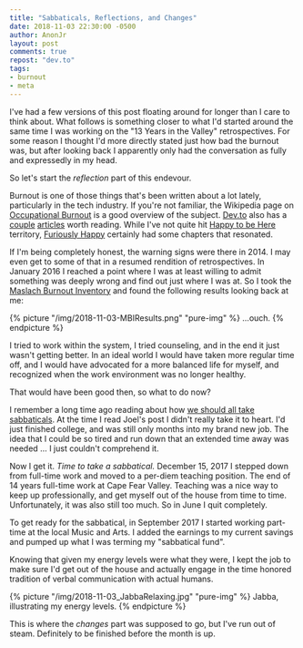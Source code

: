 ```yaml
---
title: "Sabbaticals, Reflections, and Changes"
date: 2018-11-03 22:30:00 -0500
author: AnonJr
layout: post
comments: true
repost: "dev.to"
tags:
- burnout
- meta
---
```


I've had a few versions of this post floating around for longer than I care to think about. What follows is something closer to what I'd started around the same time I was working on the "13 Years in the Valley" retrospectives. For some reason I thought I'd more directly stated just how bad the burnout was, but after looking back I apparently only had the conversation as fully and expressedly in my head.

So let's start the *reflection* part of this endevour.
<!--more-->
Burnout is one of those things that's been written about a lot lately, particularly in the tech industry. If you're not familiar, the Wikipedia page on [Occupational Burnout][7] is a good overview of the subject. [Dev.to](https://dev.to) also has a [couple][5] [articles][4] worth reading. While I've not quite hit [Happy to be Here][2] territory, [Furiously Happy][3] certainly had some chapters that resonated.

If I'm being completely honest, the warning signs were there in 2014. I may even get to some of that in a resumed rendition of retrospectives. In January 2016 I reached a point where I was at least willing to admit something was deeply wrong and find out just where I was at. So I took the [Maslach Burnout Inventory][6] and found the following results looking back at me:

{% picture "/img/2018-11-03-MBIResults.png" "pure-img" %}
&hellip;ouch.
{% endpicture %}

I tried to work within the system, I tried counseling, and in the end it just wasn't getting better. In an ideal world I would have taken more regular time off, and I would have advocated for a more balanced life for myself, and recognized when the work environment was no longer healthy.

That would have been good then, so what to do now?

I remember a long time ago reading about how [we should all take sabbaticals][1]. At the time I read Joel's post I didn't really take it to heart. I'd just finished college, and was still only months into my brand new job. The idea that I could be so tired and run down that an extended time away was needed &hellip; I just couldn't comprehend it.

Now I get it. *Time to take a sabbatical.* December 15, 2017 I stepped down from full-time work and moved to a per-diem teaching position. The end of 14 years full-time work at Cape Fear Valley. Teaching was a nice way to keep up professionally, and get myself out of the house from time to time. Unfortunately, it was also still too much. So in June I quit completely.

To get ready for the sabbatical, in September 2017 I started working part-time at the local Music and Arts. I added the earnings to my current savings and pumped up what I was terming my "sabbatical fund".

Knowing that given my energy levels were what they were, I kept the job to make sure I'd get out of the house and actually engage in the time honored tradition of verbal communication with actual humans.

{% picture "/img/2018-11-03_JabbaRelaxing.jpg" "pure-img" %}
Jabba, illustrating my energy levels.
{% endpicture %}

This is where the *changes* part was supposed to go, but I've run out of steam. Definitely to be finished before the month is up.

[1]: https://www.joelonsoftware.com/2000/03/18/more-on-sabbaticals/
[2]: https://www.popehat.com/2015/05/21/happy-to-be-here/
[3]: http://thebloggess.com/furiously-happy/
[4]: https://dev.to/wolfemurray/burnout-8hk
[5]: https://dev.to/mary_grace/burnout-what-happens-when-you-take-on-too-much-74d
[6]: https://en.wikipedia.org/wiki/Maslach_Burnout_Inventory
[7]: https://en.wikipedia.org/wiki/Occupational_burnout